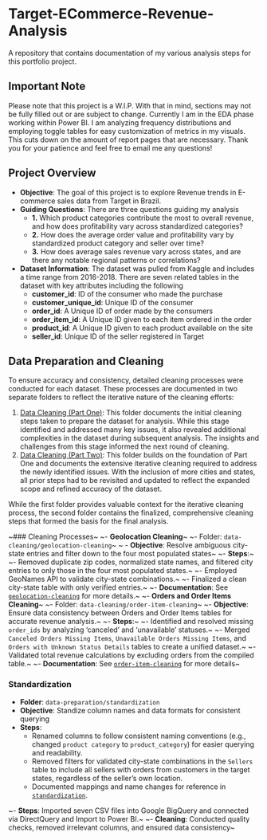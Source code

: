 # Target-ECommerce-Revenue-Analysis
A repository that contains documentation of my various analysis steps for this portfolio project.

## Important Note
Please note that this project is a W.I.P. With that in mind, sections may not be fully filled out or are subject to change. Currently I am in the EDA phase working within Power BI. I am analyzing frequency distributions and employing toggle tables for easy customization of metrics in my visuals. This cuts down on the amount of report pages that are necessary. Thank you for your patience and feel free to email me any questions!

## Project Overview
- **Objective**: The goal of this project is to explore Revenue trends in E-commerce sales data from Target in Brazil.
- **Guiding Questions**: There are three questions guiding my analysis
  - **1.** Which product categories contribute the most to overall revenue, and how does profitability vary across standardized categories?
  - **2.** How does the average order value and profitability vary by standardized product category and seller over time?
  - **3.** How does average sales revenue vary across states, and are there any notable regional patterns or correlations?
- **Dataset Information**: The dataset was pulled from Kaggle and includes a time range from 2016-2018. There are seven related tables in the dataset with key attributes including the following
    - **customer_id**: ID of the consumer who made the purchase
    - **customer_unique_id**: Unique ID of the consumer
    - **order_id**: A Unique ID of order made by the consumers
    - **order_item_id**: A Unique ID given to each item ordered in the order
    - **product_id**: A Unique ID given to each product available on the site
    - **seller_id**: Unique ID of the seller registered in Target
## Data Preparation and Cleaning
To ensure accuracy and consistency, detailed cleaning processes were conducted for each dataset. These processes are documented in two separate folders to reflect the iterative nature of the cleaning efforts:
1. [Data Cleaning (Part One)](./data-cleaning): This folder documents the initial cleaning steps taken to prepare the dataset for analysis. While this stage identified and addressed many key issues, it also revealed additional complexities in the dataset during subsequent analysis. The insights and challenges from this stage informed the next round of cleaning.
2. [Data Cleaning (Part Two)](./data-cleaning-part-two): This folder builds on the foundation of Part One and documents the extensive iterative cleaning required to address the newly identified issues. With the inclusion of more cities and states, all prior steps had to be revisited and updated to reflect the expanded scope and refined accuracy of the dataset.

While the first folder provides valuable context for the iterative cleaning process, the second folder contains the finalized, comprehensive cleaning steps that formed the basis for the final analysis.


~### Cleaning Processes~
~- **Geolocation Cleaning**~
  ~- Folder: `data-cleaning/geolocation-cleaning`~
 ~ - **Objective**: Resolve ambiguous city-state entries and filter down to the four most populated states~
  ~- **Steps**:~
      ~- Removed duplicate zip codes, normalized state names, and filtered city entries to only those in the four most populated states.~
      ~- Employed GeoNames API to validate city-state combinations.~
      ~- Finalized a clean city-state table with only verified entries.~
  ~- **Documentation**: See [`geolocation-cleaning`](./data-cleaning/geolocation-cleaning) for more details.~
~- **Orders and Order Items Cleaning**~
  ~- Folder: `data-cleaning/order-item-cleaning`~
  ~- **Objective**: Ensure data consistency between Orders and Order Items tables for accurate revenue analysis.~
  ~- **Steps**:~
     ~- Identified and resolved missing `order_ids` by analyzing ‘canceled’ and ‘unavailable’ statuses.~
     ~- Merged `Canceled Orders Missing Items`, `Unavailable Orders Missing Items`, and `Orders with Unknown Status Details` tables to create a unified dataset.~
     ~- Validated total revenue calculations by excluding orders from the compiled table.~
  ~- **Documentation**: See [`order-item-cleaning`](./data-cleaning/order-item-cleaning) for more details~
  ### Standardization
  - **Folder**: `data-preparation/standardization`
  - **Objective**: Standize column names and data formats for consistent querying
  - **Steps**:
    - Renamed columns to follow consistent naming conventions (e.g., changed `product category` to `product_category`) for easier querying and readability.
    - Removed filters for validated city-state combinations in the `Sellers` table to include all sellers with orders from customers in the target states, regardless of the seller’s own location.
    - Documented mappings and name changes for reference in [`standardization`](./data-preparation/standardization).

 ~- **Steps**: Imported seven CSV files into Google BigQuery and connected via DirectQuery and Import to Power BI.~
 ~- **Cleaning**: Conducted quality checks, removed irrelevant columns, and ensured data consistency~

 
